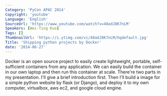 ```yaml
---
Category: 'PyCon APAC 2014'
Copyright: 'youtube'
Language: 'English'
SourceUrl: 'https://www.youtube.com/watch?v=48adJ8K7nLM'
Speakers: [Wei-Ting Kuo]
Tags: []
ThumbnailUrl: 'https://i.ytimg.com/vi/48adJ8K7nLM/hqdefault.jpg'
Title: 'Shipping python projects by Docker'
date: '2014-06-27'
---
```

Docker is an open source project to easily create lightweight, portable, self-sufficient containers from any application. We can easily build the container in our own laptop and then run this container at scale. There're two parts in my presentation. I'll give a brief introduction first. Then I'll build a image for a simple python website by flask (or Django), and deploy it to my own computer, virtualbox, aws ec2, and google cloud engine.